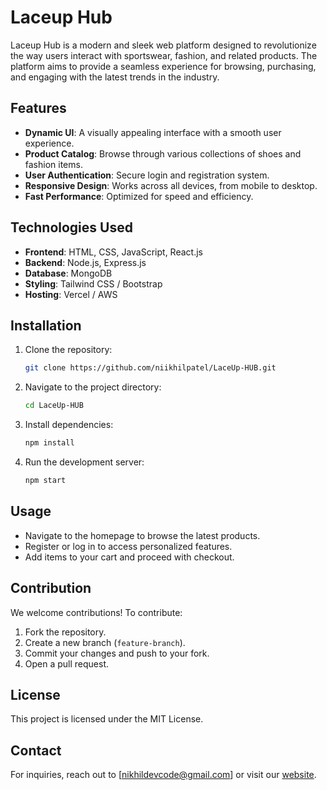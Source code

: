 # Laceup Hub

Laceup Hub is a modern and sleek web platform designed to revolutionize the way users interact with sportswear, fashion, and related products. The platform aims to provide a seamless experience for browsing, purchasing, and engaging with the latest trends in the industry.

## Features

- **Dynamic UI**: A visually appealing interface with a smooth user experience.
- **Product Catalog**: Browse through various collections of shoes and fashion items.
- **User Authentication**: Secure login and registration system.
- **Responsive Design**: Works across all devices, from mobile to desktop.
- **Fast Performance**: Optimized for speed and efficiency.

## Technologies Used

- **Frontend**: HTML, CSS, JavaScript, React.js
- **Backend**: Node.js, Express.js
- **Database**: MongoDB
- **Styling**: Tailwind CSS / Bootstrap
- **Hosting**: Vercel / AWS

## Installation

1. Clone the repository:
   ```sh
   git clone https://github.com/niikhilpatel/LaceUp-HUB.git
   ```
2. Navigate to the project directory:
   ```sh
   cd LaceUp-HUB
   ```
3. Install dependencies:
   ```sh
   npm install
   ```
4. Run the development server:
   ```sh
   npm start
   ```

## Usage
- Navigate to the homepage to browse the latest products.
- Register or log in to access personalized features.
- Add items to your cart and proceed with checkout.

## Contribution
We welcome contributions! To contribute:
1. Fork the repository.
2. Create a new branch (`feature-branch`).
3. Commit your changes and push to your fork.
4. Open a pull request.

## License
This project is licensed under the MIT License.

## Contact
For inquiries, reach out to [nikhildevcode@gmail.com] or visit our [website](https://nikhildevcode.vercel.app/).

